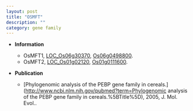 ```yaml
---
layout: post
title: "OSMFT"
description: ""
category: gene family
---
```


* **Information**  
    + OsMFT1, [LOC_Os06g30370](http://rice.uga.edu/cgi-bin/ORF_infopage.cgi?orf=LOC_Os06g30370), [Os06g0498800](https://rapdb.dna.affrc.go.jp/locus/?name=Os06g0498800).
    + OsMFT2, [LOC_Os01g02120](http://rice.uga.edu/cgi-bin/ORF_infopage.cgi?orf=LOC_Os01g02120), [Os01g0111600](https://rapdb.dna.affrc.go.jp/locus/?name=Os01g0111600).

* **Publication**  
    + [Phylogenomic analysis of the PEBP gene family in cereals.](http://www.ncbi.nlm.nih.gov/pubmed?term=Phylogenomic analysis of the PEBP gene family in cereals.%5BTitle%5D), 2005, J. Mol. Evol..



